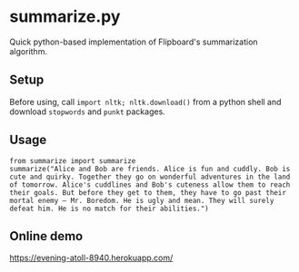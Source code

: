 summarize.py
============

Quick python-based implementation of Flipboard's summarization algorithm.


Setup
-----

Before using, call `import nltk; nltk.download()` from a python shell and download `stopwords` and `punkt` packages.


Usage
-----

	from summarize import summarize
	summarize("Alice and Bob are friends. Alice is fun and cuddly. Bob is cute and quirky. Together they go on wonderful adventures in the land of tomorrow. Alice's cuddlines and Bob's cuteness allow them to reach their goals. But before they get to them, they have to go past their mortal enemy — Mr. Boredom. He is ugly and mean. They will surely defeat him. He is no match for their abilities.")


Online demo
-----------

https://evening-atoll-8940.herokuapp.com/
